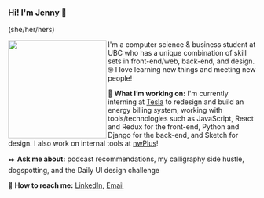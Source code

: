 ### Hi! I'm Jenny 👋

(she/her/hers)

<img src="https://user-images.githubusercontent.com/38872354/96933385-2b975800-1475-11eb-95ee-4667db25aa41.jpg" align="left" width="200" />

I'm a computer science & business student at UBC who has a unique combination of skill sets in front-end/web, back-end, and design. :nerd_face: I love learning new things and meeting new people!

:hatching_chick: **What I’m working on:** I'm currently interning at [Tesla](https://www.tesla.com/energy) to redesign and build an energy billing system, working with tools/technologies such as JavaScript, React and Redux for the front-end, Python and Django for the back-end, and Sketch for design. I also work on internal tools at [nwPlus](https://github.com/nwplus)!

:black_nib: **Ask me about:** podcast recommendations, my calligraphy side hustle, dogspotting, and the Daily UI design challenge

:email: **How to reach me:** [LinkedIn](https://www.linkedin.com/in/pan-jenny/), [Email](panjenny0@gmail.com)


<!--
**panjenny0/panjenny0** is a ✨ _special_ ✨ repository because its `README.md` (this file) appears on your GitHub profile.


- 🔭 I’m currently working on ...
- 🌱 I’m currently learning ...
- 👯 I’m looking to collaborate on ...
- 🤔 I’m looking for help with ...
- 💬 Ask me about ...
- 📫 How to reach me: ...
- 😄 Pronouns: she/her
- ⚡ Fun fact: ...
-->
